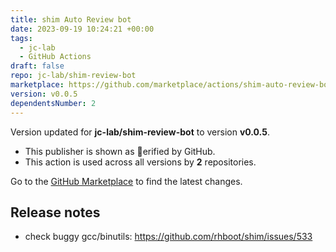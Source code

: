 ```yaml
---
title: shim Auto Review bot
date: 2023-09-19 10:24:21 +00:00
tags:
  - jc-lab
  - GitHub Actions
draft: false
repo: jc-lab/shim-review-bot
marketplace: https://github.com/marketplace/actions/shim-auto-review-bot
version: v0.0.5
dependentsNumber: 2
---
```



Version updated for **jc-lab/shim-review-bot** to version **v0.0.5**.
- This publisher is shown as erified by GitHub.
- This action is used across all versions by **2** repositories.

Go to the [GitHub Marketplace](https://github.com/marketplace/actions/shim-auto-review-bot) to find the latest changes.

## Release notes

- check buggy gcc/binutils: https://github.com/rhboot/shim/issues/533
